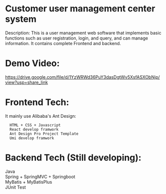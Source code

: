 # Customer user management center system
Description:
  This is a user management web software that implements basic functions such as user registration, login, and query, and can manage information. It contains complete Frontend and backend. 

# Demo Video:
https://drive.google.com/file/d/1YzWRWd36PuY3dasDgtWv5XsfASXObNjp/view?usp=share_link  

# Frontend Tech:
It mainly use Alibaba's Ant Design:  

      HTML + CSS + Javascript  
      React develop framwork  
      Ant Design Pro Project Template  
      Umi develop framwork
  
# Backend Tech (Still developing):
  Java  
  Spring + SpringMVC + Springboot  
  MyBatis + MyBatisPlus  
  JUnit Test  
      

